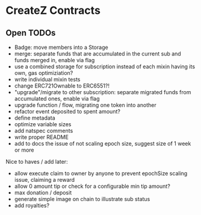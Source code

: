 # CreateZ Contracts

## Open TODOs

- Badge: move members into a Storage
- merge: separate funds that are accumulated in the current sub and funds merged in, enable via flag
- use a combined storage for subscription instead of each mixin having its own, gas optimiziation?
- write individual mixin tests
- change ERC721Ownable to ERC6551?!
- "upgrade"/migrate to other subscription: separate migrated funds from accumulated ones, enable via flag
- upgrade function / flow, migrating one token into another
- refactor event deposited to spent amount?
- define metadata
- optimize variable sizes
- add natspec comments
- write proper README
- add to docs the issue of not scaling epoch size, suggest size of 1 week or more

Nice to haves / add later:
- allow execute claim to owner by anyone to prevent epochSize scaling issue, claiming a reward
- allow 0 amount tip or check for a configurable min tip amount?
- max donation / deposit
- generate simple image on chain to illustrate sub status
- add royalties?

